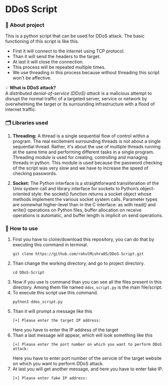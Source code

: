 # DDoS Script

### 📝 About project
This is a python script that can be used for DDoS attack. The basic functioning of this script is like this.
- First it will connect to the internet using TCP protocol.
- Than it will send the headers to the target.
- At last it will close the connection.
- This process will be repeated multiple times.
- We use threading in this process because without threading this script won't be affective.

💡 **What is DDoS attack?**\
A *distributed denial-of-service (DDoS) attack* is a malicious attempt to disrupt the normal traffic of a targeted server, service or network by overwhelming the target or its surrounding infrastructure with a flood of internet traffic.

### 🗂 Libraries used
1. **Threading:** A thread is a single sequential flow of control within a program. The real excitement surrounding threads is not about a single sequential thread. Rather, it's about the use of multiple threads running at the same time and performing different tasks in a single program.\
Threading module is used for creating, controlling and managing threads in python. This module is used because the password checking of the script was very slow and we have to increase the speed of checking passwords.

2. **Socket:** The Python interface is a straightforward transliteration of the Unix system call and library interface for sockets to Python’s object-oriented style: the socket() function returns a socket object whose methods implement the various socket system calls. Parameter types are somewhat higher-level than in the C interface: as with read() and write() operations on Python files, buffer allocation on receive operations is automatic, and buffer length is implicit on send operations.

### 🧱 How to use
1. First you have to clone/download this repository, you can do that by executing this command in terminal.
    ```shell
    git clone https://github.com/rahulMishra05/DDoS-Script.git
    ```
2. Than change the working directory, and go to project directory.
    ```shell
    cd DDoS-Script
    ```
3. Now if you use ls command than you can see all the files present in this directory. Among them file named `ddos_script.py` is the main file/script.
4. To execute this script use this command.
    ```shell
    python3 ddos_script.py
    ```
5. Than it will prompt a message like this
    ```shell
    [+] Please enter the target IP address: 
    ```
    Here you have to enter the IP address of the target
6. Than a last message will appear, which will look something like this
    ```shell
    [+] Please enter the port number on which you want to perform DDoS attack:
    ```
    Here you have to enter port number of the servcie of the target website on which you want to perform DDoS attack.
7. At last you will get another message, and here you have to enter fake IP.
    ```shell
    [+] Please enter fake IP address:
    ```